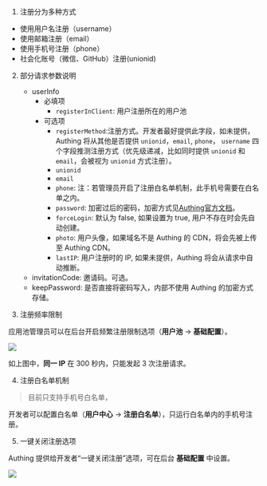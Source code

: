 1. 注册分为多种方式
- 使用用户名注册（username）
- 使用邮箱注册（email）
- 使用手机号注册（phone）
- 社会化账号（微信、GitHub）注册(unionid)

2. 部分请求参数说明
    - userInfo
        - 必填项
            - `registerInClient`: 用户注册所在的用户池
        - 可选项
            - `registerMethod`:注册方式。开发者最好提供此字段，如未提供，Authing 将从其他是否提供 `unionid`，`email`, `phone`， `username` 四个字段推测注册方式（优先级递减，比如同时提供 `unionid` 和 `email`，会被视为 `unionid` 方式注册）。
            - `unionid`
            - `email`
            - `phone`: 注：若管理员开启了注册白名单机制，此手机号需要在白名单之内。
            - `password`: 加密过后的密码，加密方式见[Authing官方文档](https://docs.authing.cn/authing/v/master/sdk/open-graphql#zhu-yi-shi-xiang-2)。
            - `forceLogin`: 默认为 false, 如果设置为 true, 用户不存在时会先自动创建。
            - `photo`: 用户头像，如果域名不是 Authing 的 CDN，将会先被上传至 Authing CDN。
            - `lastIP`: 用户注册时的 IP, 如果未提供，Authing 将会从请求中自动推断。
    - invitationCode: 邀请码。可选。
    - keepPassword: 是否直接将密码写入，内部不使用 Authing 的加密方式存储。

3. 注册频率限制

应用池管理员可以在后台开启频繁注册限制选项（**用户池** -> **基础配置**）。

![](http://lcjim-img.oss-cn-beijing.aliyuncs.com/2019-10-23-40FB8474-08F1-4586-83CB-CFC96B5A56A1.png)

如上图中，**同一 IP** 在 300 秒内，只能发起 3 次注册请求。

4. 注册白名单机制

> 目前只支持手机号白名单，

开发者可以配置白名单（**用户中心** -> **注册白名单**），只运行白名单内的手机号注册。

5. 一键关闭注册选项

Authing 提供给开发者“一键关闭注册”选项，可在后台 **基础配置** 中设置。

![](http://lcjim-img.oss-cn-beijing.aliyuncs.com/2019-10-23-103351.png)
